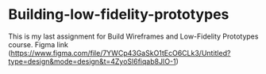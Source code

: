 # Building-low-fidelity-prototypes

This is my last assignment for Build Wireframes and Low-Fidelity Prototypes course.
Figma link (https://www.figma.com/file/7YWCp43GaSkO1tEcO6CLk3/Untitled?type=design&mode=design&t=4ZyoSl6fiqab8JIO-1)
